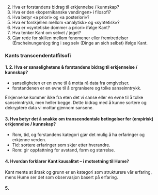 2. Hva er forstandens bidrag til erkjennelse / kunnskap?
5. Hva er den «kopernikanske vendingen» i filosofi?
6. Hva betyr «a priori» og «a posteriori»?
7. Hva er forskjellen mellom «analytisk» og «syntetisk»?
8. Hva er «syntetiske dommer a priori» ifølge Kant?
9. Hva tenker Kant om selvet / jeget?
10. Gjør rede for skillen mellom fenomener eller fremtredelser (Erscheinungen)og ting i seg selv (Dinge an sich selbst) ifølge Kant.

### Kants transcendentalfilsofi

#### 1. 2. Hva er sanselighetens & forstandens bidrag til erkjennelse / kunnskap?
- sanseligheten er en evne til å motta rå data fra omgivelser.
- forstandenen er en evne til å orgranisere og tolke sanseinntrykk.

Erkjennelse kommer ikke fra eten det vi sanse eller en evne til å tolke sanseinntrykk, men heller begge. Dette bidrag med å kunne sortere og dekryptere data vi mottar gjennom sansene.

#### 3. Hva betyr det å snakke om transcendentale betingelser for (empirisk) erkjennelse / kunnskap?
- Rom, tid, og forstandens kategori gjør det mulig å ha erfaringer og erkjenne verden.
- Tid: sortere erfaringer som skjer etter hverandre.
- Rom: gir oppfattning for avstand, form og størrelse.

#### 4. Hvordan forklarer Kant kausalitet – i motsetning til Hume?
Kant mente at årsak og grunn er en kategori som strukturere vår erfaring, mens Hume ser det som observasjon basert på erfaring.

#### 5.

